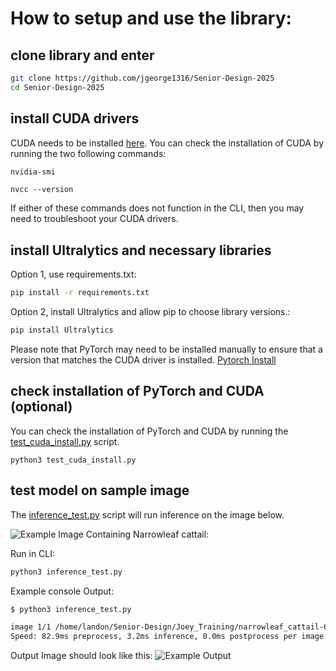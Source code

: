 # How to setup and use the library:

## clone library and enter
```bash
git clone https://github.com/jgeorge1316/Senior-Design-2025
cd Senior-Design-2025
```

## install CUDA drivers
CUDA needs to be installed [here](https://developer.nvidia.com/cuda-downloads). You can check the installation of CUDA by running the two following commands:
```bash
nvidia-smi
```
```
nvcc --version
```
If either of these commands does not function in the CLI, then you may need to troubleshoot your CUDA drivers.
## install Ultralytics and necessary libraries
Option 1, use requirements.txt:
```bash
pip install -r requirements.txt
```

Option 2, install Ultralytics and allow pip to choose library versions.:
```bash
pip install Ultralytics
```
Please note that PyTorch may need to be installed manually to ensure that a version that matches the CUDA driver is installed. [Pytorch Install](https://pytorch.org/get-started/locally/)

## check installation of PyTorch and CUDA (optional)
You can check the installation of PyTorch and CUDA by running the [test_cuda_install.py](https://github.com/jgeorge1316/Senior-Design-2025/blob/main/test_cuda_install.py) script.
```
python3 test_cuda_install.py
```

## test model on sample image
The [inference_test.py](https://github.com/jgeorge1316/Senior-Design-2025/blob/main/inference_test.py) script will run inference on the image below.

![Example Image Containing Narrowleaf cattail:](narrowleaf_cattail-6-19-24-4746.JPG)

Run in CLI:
```bash
python3 inference_test.py
```
Example console Output:
```bash
$ python3 inference_test.py 

image 1/1 /home/landon/Senior-Design/Joey_Training/narrowleaf_cattail-6-19-24-4746.JPG: 640x640 narrowleaf_cattail 0.92, phragmites 0.06, purple_loosestrife 0.02, none 0.00, 3.2ms
Speed: 82.9ms preprocess, 3.2ms inference, 0.0ms postprocess per image at shape (1, 3, 640, 640)
```
Output Image should look like this:
![Example Output](narrowleaf_cattail-6-19-24-4746_results.jpg)